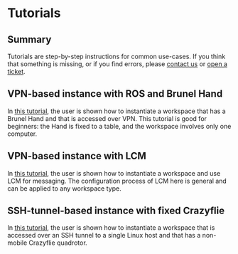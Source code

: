 # Tutorials

## Summary

Tutorials are step-by-step instructions for common use-cases.
If you think that something is missing, or if you find errors, please [contact
us](https://rerobots.net/contact) or [open a
ticket](https://github.com/rerobots/doc-help/issues).

## VPN-based instance with ROS and Brunel Hand

In [this tutorial](tutorial_vpn_brunelhand.html), the user is shown how to instantiate a
workspace that has a Brunel Hand and that is accessed over VPN. This tutorial is
good for beginners: the Hand is fixed to a table, and the workspace involves
only one computer.

## VPN-based instance with LCM

In [this tutorial](tutorial_vpn_lcm.html), the user is shown how to instantiate
a workspace and use LCM for messaging. The configuration process of LCM here is
general and can be applied to any workspace type.

## SSH-tunnel-based instance with fixed Crazyflie

In [this tutorial](tutorial_sshtunnel_fixedcrazyflie.html), the user is shown
how to instantiate a workspace that is accessed over an SSH tunnel to a single
Linux host and that has a non-mobile Crazyflie quadrotor.
